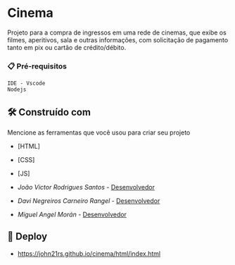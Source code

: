 # Cinema

Projeto para a compra de ingressos em uma rede de cinemas, que exibe os filmes, aperitivos, sala e outras informações, com solicitação de pagamento tanto em pix ou cartão de crédito/débito.

### 📋 Pré-requisitos

```
IDE - Vscode
Nodejs
```

## 🛠️ Construído com

Mencione as ferramentas que você usou para criar seu projeto

- [HTML]
- [CSS]
- [JS]



- _João Victor Rodrigues Santos_ - [Desenvolvedor](https://github.com/John21rs)
- _Davi Negreiros Carneiro Rangel_ - [Desenvolvedor](https://github.com/DaviRangel01)
- _Miguel Angel Morán_ - [Desenvolvedor](https://github.com/Angel-85)


## 🚀 Deploy

- https://john21rs.github.io/cinema/html/index.html
